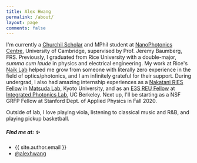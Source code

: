 ```yaml
---
title: Alex Hwang
permalink: /about/
layout: page
comments: false
---
```


I'm currently a <a href="https://www.churchillscholarship.org/">Churchil Scholar</a> and MPhil student at <a href="https://www.np.phy.cam.ac.uk/">NanoPhotonics Centre</a>, University of Cambridge, supervised by Prof. Jeremy Baumberg, FRS. Previously, I graduated from Rice University with a double-major, <i>summa cum laude</i> in physics and electrical engineering. My work at Rice's <a href="http://naik.rice.edu/">Naik Lab</a> helped me grow from someone with literally zero experience in the field of optics/photonics, and I am infinitely grateful for their support. During undergrad, I also had amazing internship experiences as a <a href="http://nakatani-ries.rice.edu/">Nakatani RIES Fellow</a> in <a href="http://www.iae.kyoto-u.ac.jp/conv/en/index.html">Matsuda Lab</a>, Kyoto University, and as an <a href="https://e3s-center.berkeley.edu/education-diversity/education/undergraduate/reu-summer-research-experience-undergraduates/reu-program-archive/2018-2/">E3S REU Fellow</a> at <a href="http://www.mingwulab.berkeley.edu/">Integrated Photonics Lab</a>, UC Berkeley. Next up, I'll be starting as a NSF GRFP Fellow at Stanford Dept. of Applied Physics in Fall 2020.

Outside of lab, I love playing viola, listening to classical music and R&B, and playing pickup basketball.

##### Find me at: ✨

- {{ site.author.email }}
- [@alexhwang](twitter.com/alexhwang)
